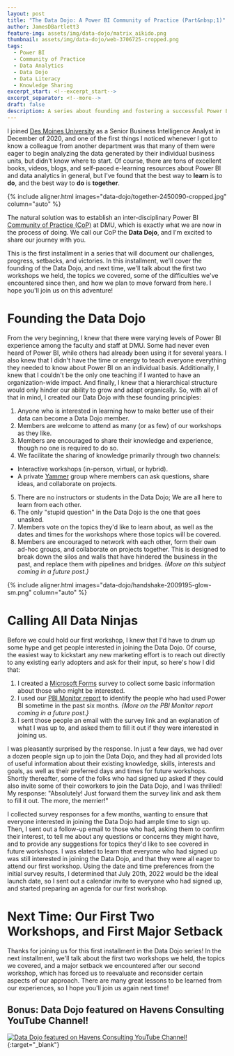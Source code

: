 ```yaml
---
layout: post
title: "The Data Dojo: A Power BI Community of Practice (Part&nbsp;1)"
author: JamesDBartlett3
feature-img: assets/img/data-dojo/matrix_aikido.png
thumbnail: assets/img/data-dojo/web-3706725-cropped.png
tags:
  - Power BI
  - Community of Practice
  - Data Analytics
  - Data Dojo
  - Data Literacy
  - Knowledge Sharing
excerpt_start: <!--excerpt_start-->
excerpt_separator: <!--more-->
draft: false
description: A series about founding and fostering a successful Power BI Community of Practice
---
```

<!--excerpt_start-->
I joined [Des Moines University](https://dmu.edu) as a Senior Business Intelligence Analyst in December of 2020, and one of the first things I noticed whenever I got to know a colleague from another department was that many of them were eager to begin analyzing the data generated by their individual business units, but didn't know where to start. Of course, there are tons of excellent books, videos, blogs, and self-paced e-learning resources about Power BI and data analytics in general, but I've found that the best way to **learn** is to **do**, and the best way to **do** is **together**.

{% include aligner.html images="data-dojo/together-2450090-cropped.jpg" column="auto" %}

The natural solution was to establish an inter-disciplinary Power BI [Community of Practice (CoP)](https://en.wikipedia.org/wiki/Community_of_practice) at DMU, which is exactly what we are now in the process of doing. We call our CoP the **Data Dojo**, and I'm excited to share our journey with you. 

This is the first installment in a series that will document our challenges, progress, setbacks, and victories. In this installment, we'll cover the founding of the Data Dojo, and next time, we'll talk about the first two workshops we held, the topics we covered, some of the difficulties we've encountered since then, and how we plan to move forward from here. I hope you'll join us on this adventure!
<!--more--> 

# Founding the Data Dojo

From the very beginning, I knew that there were varying levels of Power BI experience among the faculty and staff at DMU. Some had never even heard of Power BI, while others had already been using it for several years. I also knew that I didn't have the time or energy to teach everyone everything they needed to know about Power BI on an individual basis. Additionally, I knew that I couldn't be the only one teaching if I wanted to have an organization-wide impact. And finally, I knew that a hierarchical structure would only hinder our ability to grow and adapt organically. So, with all of that in mind, I created our Data Dojo with these founding principles:

1. Anyone who is interested in learning how to make better use of their data can become a Data Dojo member.
2. Members are welcome to attend as many (or as few) of our workshops as they like.
3. Members are encouraged to share their knowledge and experience, though no one is required to do so.
4. We facilitate the sharing of knowledge primarily through two channels:
  * Interactive workshops (in-person, virtual, or hybrid).
  * A private [Yammer](https://www.yammer.com) group where members can ask questions, share ideas, and collaborate on projects.
5. There are no instructors or students in the Data Dojo; We are all here to learn from each other.
6. The only "stupid question" in the Data Dojo is the one that goes unasked.
7. Members vote on the topics they'd like to learn about, as well as the dates and times for the workshops where those topics will be covered.
8. Members are encouraged to network with each other, form their own ad-hoc groups, and collaborate on projects together. This is designed to break down the silos and walls that have hindered the business in the past, and replace them with pipelines and bridges. *{More on this subject coming in a future post.}*

{% include aligner.html images="data-dojo/handshake-2009195-glow-sm.png" column="auto" %}

# Calling All Data Ninjas

Before we could hold our first workshop, I knew that I'd have to drum up some hype and get people interested in joining the Data Dojo. Of course, the easiest way to kickstart any new marketing effort is to reach out directly to any existing early adopters and ask for their input, so here's how I did that:
1. I created a [Microsoft Forms](https://forms.office.com) survey to collect some basic information about those who might be interested. 
2. I used our [PBI Monitor report](https://github.com/RuiRomano/pbimonitor) to identify the people who had used Power BI sometime in the past six months. *{More on the PBI Monitor report coming in a future post.}*
3. I sent those people an email with the survey link and an explanation of what I was up to, and asked them to fill it out if they were interested in joining us. 

I was pleasantly surprised by the response. In just a few days, we had over a dozen people sign up to join the Data Dojo, and they had all provided lots of useful information about their existing knowledge, skills, interests and goals, as well as their preferred days and times for future workshops. Shortly thereafter, some of the folks who had signed up asked if they could also invite some of their coworkers to join the Data Dojo, and I was thrilled! My response: "Absolutely! Just forward them the survey link and ask them to fill it out. The more, the merrier!" 

I collected survey responses for a few months, wanting to ensure that everyone interested in joining the Data Dojo had ample time to sign up. Then, I sent out a follow-up email to those who had, asking them to confirm their interest, to tell me about any questions or concerns they might have, and to provide any suggestions for topics they'd like to see covered in future workshops. I was elated to learn that everyone who had signed up was still interested in joining the Data Dojo, and that they were all eager to attend our first workshop. Using the date and time preferences from the initial survey results, I determined that July 20th, 2022 would be the ideal launch date, so I sent out a calendar invite to everyone who had signed up, and started preparing an agenda for our first workshop.

# Next Time: Our First Two Workshops, and First Major Setback

Thanks for joining us for this first installment in the Data Dojo series! In the next installment, we'll talk about the first two workshops we held, the topics we covered, and a major setback we encountered after our second workshop, which has forced us to reevaluate and reconsider certain aspects of our approach. There are many great lessons to be learned from our experiences, so I hope you'll join us again next time!

## Bonus: Data Dojo featured on Havens Consulting YouTube Channel!
[![Data Dojo featured on Havens Consulting YouTube Channel!](../../../assets/img/data-dojo/data-dojo-havens-consulting-youtube.png)](https://www.youtube.com/watch?v=OlvXbg6VjFE&list=PLzN99cpDw6oBsWZ-5CPVwGZqAQ1otRh1q&t=326s){:target="_blank"}
